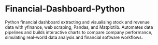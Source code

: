 # Financial-Dashboard-Python
Python financial dashboard extracting and visualising stock and revenue data with yfinance, web scraping, Pandas, and Matplotlib. Automates data pipelines and builds interactive charts to compare company performance, simulating real-world data analysis and financial software workflows.
